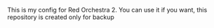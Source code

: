 This is my config for Red Orchestra 2. You can use it if you want, this repository is created only for backup
